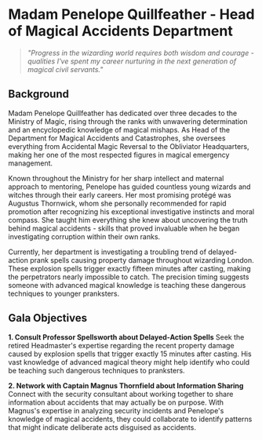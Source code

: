 # Madam Penelope Quillfeather - Head of Magical Accidents Department

> *"Progress in the wizarding world requires both wisdom and courage - qualities I've spent my career nurturing in the next generation of magical civil servants."*

## Background

Madam Penelope Quillfeather has dedicated over three decades to the Ministry of Magic, rising through the ranks with unwavering determination and an encyclopedic knowledge of magical mishaps. As Head of the Department for Magical Accidents and Catastrophes, she oversees everything from Accidental Magic Reversal to the Obliviator Headquarters, making her one of the most respected figures in magical emergency management.

Known throughout the Ministry for her sharp intellect and maternal approach to mentoring, Penelope has guided countless young wizards and witches through their early careers. Her most promising protégé was Augustus Thornwick, whom she personally recommended for rapid promotion after recognizing his exceptional investigative instincts and moral compass. She taught him everything she knew about uncovering the truth behind magical accidents - skills that proved invaluable when he began investigating corruption within their own ranks.

Currently, her department is investigating a troubling trend of delayed-action prank spells causing property damage throughout wizarding London. These explosion spells trigger exactly fifteen minutes after casting, making the perpetrators nearly impossible to catch. The precision timing suggests someone with advanced magical knowledge is teaching these dangerous techniques to younger pranksters.

## Gala Objectives

**1. Consult Professor Spellsworth about Delayed-Action Spells**
Seek the retired Headmaster's expertise regarding the recent property damage caused by explosion spells that trigger exactly 15 minutes after casting. His vast knowledge of advanced magical theory might help identify who could be teaching such dangerous techniques to pranksters.

**2. Network with Captain Magnus Thornfield about Information Sharing**
Connect with the security consultant about working together to share information about accidents that may actually be on purpose. With Magnus's expertise in analyzing security incidents and Penelope's knowledge of magical accidents, they could collaborate to identify patterns that might indicate deliberate acts disguised as accidents.

